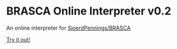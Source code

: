 # BRASCA Online Interpreter v0.2

An online interpreter for [SjoerdPennings/BRASCA](https://github.com/SjoerdPennings/BRASCA)

[Try it out!](https://sjoerdpennings.github.io/brasca-online)
